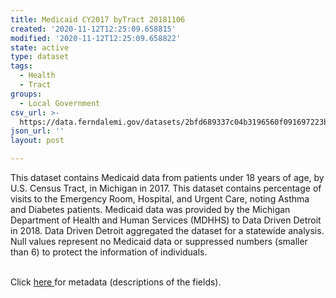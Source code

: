 ```yaml
---
title: Medicaid CY2017 byTract 20181106
created: '2020-11-12T12:25:09.658815'
modified: '2020-11-12T12:25:09.658822'
state: active
type: dataset
tags:
  - Health
  - Tract
groups:
  - Local Government
csv_url: >-
  https://data.ferndalemi.gov/datasets/2bfd689337c04b3196560f091697223b_0.csv?outSR=%7B%22latestWkid%22%3A2898%2C%22wkid%22%3A2898%7D
json_url: ''
layout: post

---
```

This dataset contains Medicaid data from patients under 18 years of age, by U.S. Census Tract, in Michigan in 2017. This dataset contains percentage of visits to the Emergency Room, Hospital, and Urgent Care, noting Asthma and Diabetes patients. Medicaid data was provided by the Michigan Department of Health and Human Services (MDHHS) to Data Driven Detroit in 2018. Data Driven Detroit aggregated the dataset for a statewide analysis. Null values represent no Medicaid data or suppressed numbers (smaller than 6) to protect the information of individuals.<div><br /></div><div>Click <a href='http://www.datadrivendetroit.org/metadata/Medicaid_CY2017_byTract_Metadata__20181106.xlsx' target='_blank'>here </a>for metadata (descriptions of the fields).<br /></div>
